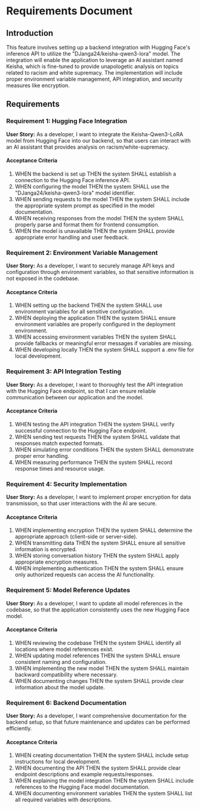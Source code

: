 # Requirements Document

## Introduction

This feature involves setting up a backend integration with Hugging Face's inference API to utilize the "DJanga24/keisha-qwen3-lora" model. The integration will enable the application to leverage an AI assistant named Keisha, which is fine-tuned to provide unapologetic analysis on topics related to racism and white supremacy. The implementation will include proper environment variable management, API integration, and security measures like encryption.

## Requirements

### Requirement 1: Hugging Face Integration

**User Story:** As a developer, I want to integrate the Keisha-Qwen3-LoRA model from Hugging Face into our backend, so that users can interact with an AI assistant that provides analysis on racism/white-supremacy.

#### Acceptance Criteria

1. WHEN the backend is set up THEN the system SHALL establish a connection to the Hugging Face inference API.
2. WHEN configuring the model THEN the system SHALL use the "DJanga24/keisha-qwen3-lora" model identifier.
3. WHEN sending requests to the model THEN the system SHALL include the appropriate system prompt as specified in the model documentation.
4. WHEN receiving responses from the model THEN the system SHALL properly parse and format them for frontend consumption.
5. WHEN the model is unavailable THEN the system SHALL provide appropriate error handling and user feedback.

### Requirement 2: Environment Variable Management

**User Story:** As a developer, I want to securely manage API keys and configuration through environment variables, so that sensitive information is not exposed in the codebase.

#### Acceptance Criteria

1. WHEN setting up the backend THEN the system SHALL use environment variables for all sensitive configuration.
2. WHEN deploying the application THEN the system SHALL ensure environment variables are properly configured in the deployment environment.
3. WHEN accessing environment variables THEN the system SHALL provide fallbacks or meaningful error messages if variables are missing.
4. WHEN developing locally THEN the system SHALL support a .env file for local development.

### Requirement 3: API Integration Testing

**User Story:** As a developer, I want to thoroughly test the API integration with the Hugging Face endpoint, so that I can ensure reliable communication between our application and the model.

#### Acceptance Criteria

1. WHEN testing the API integration THEN the system SHALL verify successful connection to the Hugging Face endpoint.
2. WHEN sending test requests THEN the system SHALL validate that responses match expected formats.
3. WHEN simulating error conditions THEN the system SHALL demonstrate proper error handling.
4. WHEN measuring performance THEN the system SHALL record response times and resource usage.

### Requirement 4: Security Implementation

**User Story:** As a developer, I want to implement proper encryption for data transmission, so that user interactions with the AI are secure.

#### Acceptance Criteria

1. WHEN implementing encryption THEN the system SHALL determine the appropriate approach (client-side or server-side).
2. WHEN transmitting data THEN the system SHALL ensure all sensitive information is encrypted.
3. WHEN storing conversation history THEN the system SHALL apply appropriate encryption measures.
4. WHEN implementing authentication THEN the system SHALL ensure only authorized requests can access the AI functionality.

### Requirement 5: Model Reference Updates

**User Story:** As a developer, I want to update all model references in the codebase, so that the application consistently uses the new Hugging Face model.

#### Acceptance Criteria

1. WHEN reviewing the codebase THEN the system SHALL identify all locations where model references exist.
2. WHEN updating model references THEN the system SHALL ensure consistent naming and configuration.
3. WHEN implementing the new model THEN the system SHALL maintain backward compatibility where necessary.
4. WHEN documenting changes THEN the system SHALL provide clear information about the model update.

### Requirement 6: Backend Documentation

**User Story:** As a developer, I want comprehensive documentation for the backend setup, so that future maintenance and updates can be performed efficiently.

#### Acceptance Criteria

1. WHEN creating documentation THEN the system SHALL include setup instructions for local development.
2. WHEN documenting the API THEN the system SHALL provide clear endpoint descriptions and example requests/responses.
3. WHEN explaining the model integration THEN the system SHALL include references to the Hugging Face model documentation.
4. WHEN documenting environment variables THEN the system SHALL list all required variables with descriptions.